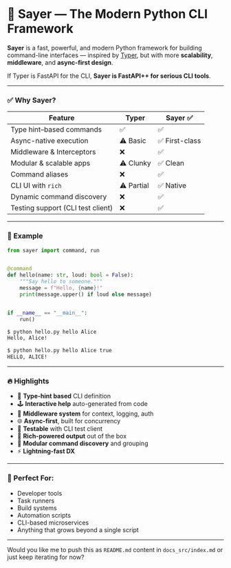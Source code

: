 # 🚀 Sayer — The Modern Python CLI Framework

**Sayer** is a fast, powerful, and modern Python framework for building command-line interfaces — inspired by [Typer](https://typer.tiangolo.com/), but with more **scalability**, **middleware**, and **async-first design**.

If Typer is FastAPI for the CLI, **Sayer is FastAPI++ for serious CLI tools**.

---

### ✅ Why Sayer?

| Feature                           | Typer      | Sayer ✅       |
| --------------------------------- | ---------- | ------------- |
| Type hint–based commands          | ✅          | ✅             |
| Async-native execution            | ⚠️ Basic   | ✅ First-class |
| Middleware & Interceptors         | ❌          | ✅             |
| Modular & scalable apps           | ⚠️ Clunky  | ✅ Clean       |
| Command aliases                   | ❌          | ✅             |
| CLI UI with `rich`                | ⚠️ Partial | ✅ Native      |
| Dynamic command discovery         | ❌          | ✅             |
| Testing support (CLI test client) | ❌          | ✅             |

---

### 🧪 Example

```python
from sayer import command, run


@command
def hello(name: str, loud: bool = False):
    """Say hello to someone."""
    message = f"Hello, {name}!"
    print(message.upper() if loud else message)


if __name__ == "__main__":
    run()
```

```bash
$ python hello.py hello Alice
Hello, Alice!

$ python hello.py hello Alice true
HELLO, ALICE!
```

---

### 🔥 Highlights

* 🧠 **Type-hint based** CLI definition
* 🕹️ **Interactive help** auto-generated from code
* 🧩 **Middleware system** for context, logging, auth
* 🌐 **Async-first**, built for concurrency
* 🧪 **Testable** with CLI test client
* 🎨 **Rich-powered output** out of the box
* 📁 **Modular command discovery** and grouping
* ⚡ **Lightning-fast DX**

---

### 🧰 Perfect For:

* Developer tools
* Task runners
* Build systems
* Automation scripts
* CLI-based microservices
* Anything that grows beyond a single script

---

Would you like me to push this as `README.md` content in `docs_src/index.md` or just keep iterating for now?
